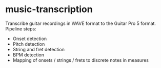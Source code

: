 # music-transcription
Transcribe guitar recordings in WAVE format to the Guitar Pro 5 format.  
Pipeline steps:
- Onset detection
- Pitch detection
- String and fret detection
- BPM detection
- Mapping of onsets / strings / frets to discrete notes in measures
